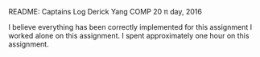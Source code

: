 README: Captains Log
Derick Yang
COMP 20
π day, 2016

I believe everything has been correctly implemented for this assignment
I worked alone on this assignment.
I spent approximately one hour on this assignment.
